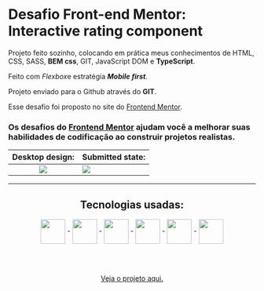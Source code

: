 # Desafio Front-end Mentor: Interactive rating component

Projeto feito sozinho, colocando em prática meus conhecimentos de HTML, CSS, SASS, <strong>BEM css</strong>, GIT, JavaScript DOM e <strong>TypeScript</strong>.

Feito com <em>Flexbox</em>e estratégia <em><strong>Mobile first</strong></em>.

Projeto enviado para o Github através do <strong>GIT</strong>.

Esse desafio foi proposto no site do <a href="https://www.frontendmentor.io/challenges/interactive-rating-component-koxpeBUmI">Frontend Mentor</a>.

### Os desafios do [Frontend Mentor](https://www.frontendmentor.io) ajudam você a melhorar suas habilidades de codificação ao construir projetos realistas. 

Desktop design:            | Submitted state:
:-------------------------:|-------------------------
<img src="https://res.cloudinary.com/dz209s6jk/image/upload/v1647605683/Challenges/mow7ca07z3qa0ffbwc2p.jpg">  |  <img src="https://res.cloudinary.com/dz209s6jk/image/upload/v1647605798/Challenges/yt1xu50zkf8czlur8gvd.jpg">

---------------------------------------

<div align = "center">
  <h2>Tecnologias usadas:</h2>
  <img align = "center" width="50px" src = "https://cdn.jsdelivr.net/gh/devicons/devicon/icons/html5/html5-plain-wordmark.svg"> -
  <img align = "center" width="50px" src = "https://cdn.jsdelivr.net/gh/devicons/devicon/icons/css3/css3-plain-wordmark.svg"> -
  <img align = "center" width="50px" src = "https://cdn.jsdelivr.net/gh/devicons/devicon/icons/sass/sass-original.svg"> -
  <img align = "center" width="50px" src = "https://cdn.jsdelivr.net/gh/devicons/devicon/icons/javascript/javascript-original.svg"> -
  <img align = "center" width="50px" src = "https://cdn.jsdelivr.net/gh/devicons/devicon/icons/typescript/typescript-original.svg"> -
  <img align = "center" width="50px" src = "https://cdn.jsdelivr.net/gh/devicons/devicon/icons/git/git-plain-wordmark.svg">
  
  <br><br>

  <a href = "https://guilherme-goncalves-de-souza.github.io/Desafio_Front-end_Mentor.Interactive-rating-component/"> Veja o projeto aqui. </a>
</div>
